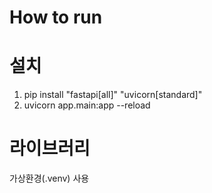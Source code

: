 # How to run

# 설치
1. pip install "fastapi[all]" "uvicorn[standard]"
1. uvicorn app.main:app --reload

# 라이브러리
가상환경(.venv) 사용
